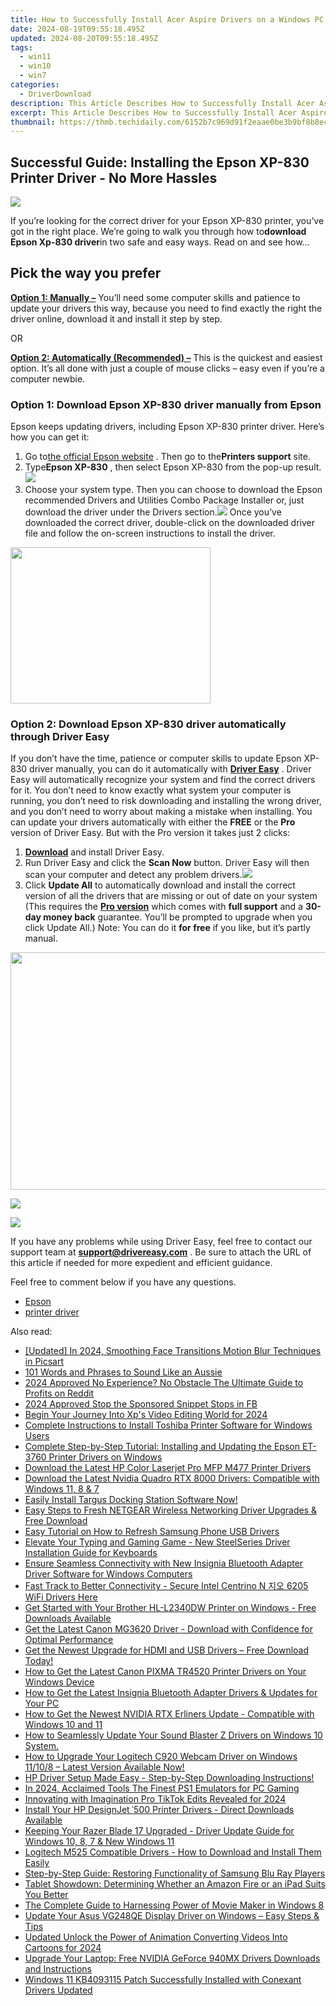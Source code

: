 ```yaml
---
title: How to Successfully Install Acer Aspire Drivers on a Windows PC - Comprehensive Guide
date: 2024-08-19T09:55:18.495Z
updated: 2024-08-20T09:55:18.495Z
tags:
  - win11
  - win10
  - win7
categories:
  - DriverDownload
description: This Article Describes How to Successfully Install Acer Aspire Drivers on a Windows PC - Comprehensive Guide
excerpt: This Article Describes How to Successfully Install Acer Aspire Drivers on a Windows PC - Comprehensive Guide
thumbnail: https://thmb.techidaily.com/6152b7c969d91f2eaae0be3b9bf8b8ec86f6a4683a1dd9c2aefb366c737706ad.jpg
---
```


## Successful Guide: Installing the Epson XP-830 Printer Driver - No More Hassles

![](https://images.drivereasy.com/wp-content/uploads/2018/09/img_5ba1e85b9d9b7.jpg)

If you’re looking for the correct driver for your Epson XP-830 printer, you’ve got in the right place. We’re going to walk you through how to**download Epson Xp-830 driver**in two safe and easy ways. Read on and see how…

## Pick the way you prefer

**[Option 1: Manually –](https://tools.techidaily.com/drivereasy/download/)** You’ll need some computer skills and patience to update your drivers this way, because you need to find exactly the right the driver online, download it and install it step by step.

OR

**[Option 2: Automatically (Recommended) –](https://www.drivereasy.com/knowledge/how-to-download-epson-xp-830-driver-solved/#o2)** This is the quickest and easiest option. It’s all done with just a couple of mouse clicks – easy even if you’re a computer newbie.

### Option 1: Download Epson XP-830 driver manually from Epson

Epson keeps updating drivers, including Epson XP-830 printer driver. Here’s how you can get it:

1. Go to[the official Epson website](https://epson.com/usa) . Then go to the**Printers support** site.
2. Type**Epson XP-830** , then select Epson XP-830 from the pop-up result.![](https://images.drivereasy.com/wp-content/uploads/2018/09/img_5ba1e8fe3721f.png)
3. Choose your system type. Then you can choose to download the Epson recommended Drivers and Utilities Combo Package Installer or, just download the driver under the Drivers section.![](https://images.drivereasy.com/wp-content/uploads/2018/09/img_5ba1e94c2f81b.png)
Once you’ve downloaded the correct driver, double-click on the downloaded driver file and follow the on-screen instructions to install the driver.

<!-- affiliate ads begin -->
<a href="https://zonlipartnershipprogram.pxf.io/c/5597632/1821134/17882" target="_top" id="1821134"><img src="//a.impactradius-go.com/display-ad/17882-1821134" border="0" alt="" width="320" height="250"/></a><img height="0" width="0" src="https://imp.pxf.io/i/5597632/1821134/17882" style="position:absolute;visibility:hidden;" border="0" />
<!-- affiliate ads end -->
### Option 2: Download Epson XP-830 driver automatically through Driver Easy

If you don’t have the time, patience or computer skills to update Epson XP-830 driver manually, you can do it automatically with **[Driver Easy](https://tools.techidaily.com/drivereasy/download/)** . Driver Easy will automatically recognize your system and find the correct drivers for it. You don’t need to know exactly what system your computer is running, you don’t need to risk downloading and installing the wrong driver, and you don’t need to worry about making a mistake when installing. You can update your drivers automatically with either the **FREE**  or the **Pro**  version of Driver Easy. But with the Pro version it takes just 2 clicks:

1. **[Download](https://tools.techidaily.com/drivereasy/download/)**  and install Driver Easy.
2. Run Driver Easy and click the **Scan Now**   button. Driver Easy will then scan your computer and detect any problem drivers.![](https://images.drivereasy.com/wp-content/uploads/2018/09/img_5ba1ea290d77b.jpg)
3. Click **Update All**  to automatically download and install the correct version of all the drivers that are missing or out of date on your system  (This requires the **[Pro version](https://tools.techidaily.com/drivereasy/download/)**  which comes with **full support** and a **30-day money back**  guarantee. You’ll be prompted to upgrade when you click Update All.) Note: You can do it   **for free**  if you like, but it’s partly manual.  
<!-- affiliate ads begin -->
<a href="https://twopages.pxf.io/c/5597632/2016067/18544" target="_top" id="2016067"><img src="//a.impactradius-go.com/display-ad/18544-2016067" border="0" alt="" width="1020" height="380"/></a><img height="0" width="0" src="https://imp.pxf.io/i/5597632/2016067/18544" style="position:absolute;visibility:hidden;" border="0" />
<!-- affiliate ads end -->
![](https://images.drivereasy.com/wp-content/uploads/2018/09/img_5ba1eab8910fb.jpg)

<!-- affiliate ads begin -->
<a href="https://store.movavi.com/affiliate.php?ACCOUNT=MOVAVI&AFFILIATE=108875&PATH=https%3A%2F%2Fwww.movavi.com%3FAFFILIATE%3D108875%26RESOURCE%3DMovavi%2BVideo%2BEditor%2Bbox"><img src="https://mcusercontent.com/0885a03ded3d480dca9287f12/images/6d3207fd-9f15-4c21-f0ad-59c68e6a7e2a.png" border="0"></a>
<!-- affiliate ads end -->
 If you have any problems while using Driver Easy, feel free to contact our support team at **<support@drivereasy.com>** . Be sure to attach the URL of this article if needed for more expedient and efficient guidance.

Feel free to comment below if you have any questions.

* [Epson](https://tools.techidaily.com/drivereasy/download/)
* [printer driver](https://tools.techidaily.com/drivereasy/download/)

<ins class="adsbygoogle"
     style="display:block"
     data-ad-format="autorelaxed"
     data-ad-client="ca-pub-7571918770474297"
     data-ad-slot="1223367746"></ins>



<ins class="adsbygoogle"
     style="display:block"
     data-ad-client="ca-pub-7571918770474297"
     data-ad-slot="8358498916"
     data-ad-format="auto"
     data-full-width-responsive="true"></ins>

<span class="atpl-alsoreadstyle">Also read:</span>
<div><ul>
<li><a href="https://fox-direct.techidaily.com/updated-in-2024-smoothing-face-transitions-motion-blur-techniques-in-picsart/"><u>[Updated] In 2024, Smoothing Face Transitions  Motion Blur Techniques in Picsart</u></a></li>
<li><a href="https://mondly-stories.techidaily.com/101-words-and-phrases-to-sound-like-an-aussie/"><u>101 Words and Phrases to Sound Like an Aussie</u></a></li>
<li><a href="https://fox-boxes.techidaily.com/2024-approved-no-experience-no-obstacle-the-ultimate-guide-to-profits-on-reddit/"><u>2024 Approved  No Experience? No Obstacle  The Ultimate Guide to Profits on Reddit</u></a></li>
<li><a href="https://facebook-video-recording.techidaily.com/2024-approved-stop-the-sponsored-snippet-stops-in-fb/"><u>2024 Approved  Stop the Sponsored Snippet Stops in FB</u></a></li>
<li><a href="https://fox-links.techidaily.com/begin-your-journey-into-xps-video-editing-world-for-2024/"><u>Begin Your Journey Into Xp's Video Editing World for 2024</u></a></li>
<li><a href="https://win-dash.techidaily.com/complete-instructions-to-install-toshiba-printer-software-for-windows-users/"><u>Complete Instructions to Install Toshiba Printer Software for Windows Users</u></a></li>
<li><a href="https://win-dash.techidaily.com/complete-step-by-step-tutorial-installing-and-updating-the-epson-et-3760-printer-drivers-on-windows/"><u>Complete Step-by-Step Tutorial: Installing and Updating the Epson ET-3760 Printer Drivers on Windows</u></a></li>
<li><a href="https://win-dash.techidaily.com/download-the-latest-hp-color-laserjet-pro-mfp-m477-printer-drivers/"><u>Download the Latest HP Color Laserjet Pro MFP M477 Printer Drivers</u></a></li>
<li><a href="https://win-dash.techidaily.com/download-the-latest-nvidia-quadro-rtx-8000-drivers-compatible-with-windows-11-8-and-7/"><u>Download the Latest Nvidia Quadro RTX 8000 Drivers: Compatible with Windows 11, 8 & 7</u></a></li>
<li><a href="https://win-dash.techidaily.com/1722976514387-easily-install-targus-docking-station-software-now/"><u>Easily Install Targus Docking Station Software Now!</u></a></li>
<li><a href="https://win-dash.techidaily.com/easy-steps-to-fresh-netgear-wireless-networking-driver-upgrades-and-free-download/"><u>Easy Steps to Fresh NETGEAR Wireless Networking Driver Upgrades & Free Download</u></a></li>
<li><a href="https://win-dash.techidaily.com/easy-tutorial-on-how-to-refresh-samsung-phone-usb-drivers/"><u>Easy Tutorial on How to Refresh Samsung Phone USB Drivers</u></a></li>
<li><a href="https://win-dash.techidaily.com/elevate-your-typing-and-gaming-game-new-steelseries-driver-installation-guide-for-keyboards/"><u>Elevate Your Typing and Gaming Game - New SteelSeries Driver Installation Guide for Keyboards</u></a></li>
<li><a href="https://win-dash.techidaily.com/ensure-seamless-connectivity-with-new-insignia-bluetooth-adapter-driver-software-for-windows-computers/"><u>Ensure Seamless Connectivity with New Insignia Bluetooth Adapter Driver Software for Windows Computers</u></a></li>
<li><a href="https://win-dash.techidaily.com/fast-track-to-better-connectivity-secure-intel-centrino-n-6205-wifi-drivers-here/"><u>Fast Track to Better Connectivity - Secure Intel Centrino N 지오 6205 WiFi Drivers Here</u></a></li>
<li><a href="https://win-dash.techidaily.com/get-started-with-your-brother-hl-l2340dw-printer-on-windows-free-downloads-available/"><u>Get Started with Your Brother HL-L2340DW Printer on Windows - Free Downloads Available</u></a></li>
<li><a href="https://win-dash.techidaily.com/get-the-latest-canon-mg3620-driver-download-with-confidence-for-optimal-performance/"><u>Get the Latest Canon MG3620 Driver - Download with Confidence for Optimal Performance</u></a></li>
<li><a href="https://win-dash.techidaily.com/get-the-newest-upgrade-for-hdmi-and-usb-drivers-free-download-today/"><u>Get the Newest Upgrade for HDMI and USB Drivers – Free Download Today!</u></a></li>
<li><a href="https://win-dash.techidaily.com/how-to-get-the-latest-canon-pixma-tr4520-printer-drivers-on-your-windows-device/"><u>How to Get the Latest Canon PIXMA TR4520 Printer Drivers on Your Windows Device</u></a></li>
<li><a href="https://win-dash.techidaily.com/how-to-get-the-latest-insignia-bluetooth-adapter-drivers-and-updates-for-your-pc/"><u>How to Get the Latest Insignia Bluetooth Adapter Drivers & Updates for Your PC</u></a></li>
<li><a href="https://win-dash.techidaily.com/how-to-get-the-newest-nvidia-rtx-erliners-update-compatible-with-windows-10-and-11/"><u>How to Get the Newest NVIDIA RTX Erliners Update - Compatible with Windows 10 and 11</u></a></li>
<li><a href="https://win-dash.techidaily.com/how-to-seamlessly-update-your-sound-blaster-z-drivers-on-windows-10-system/"><u>How to Seamlessly Update Your Sound Blaster Z Drivers on Windows 10 System.</u></a></li>
<li><a href="https://win-dash.techidaily.com/how-to-upgrade-your-logitech-c920-webcam-driver-on-windows-11108-latest-version-available-now/"><u>How to Upgrade Your Logitech C920 Webcam Driver on Windows 11/10/8 – Latest Version Available Now!</u></a></li>
<li><a href="https://win-dash.techidaily.com/hp-driver-setup-made-easy-step-by-step-downloading-instructions/"><u>HP Driver Setup Made Easy - Step-by-Step Downloading Instructions!</u></a></li>
<li><a href="https://remote-screen-capture.techidaily.com/in-2024-acclaimed-tools-the-finest-ps1-emulators-for-pc-gaming/"><u>In 2024, Acclaimed Tools  The Finest PS1 Emulators for PC Gaming</u></a></li>
<li><a href="https://some-knowledge.techidaily.com/innovating-with-imagination-pro-tiktok-edits-revealed-for-2024/"><u>Innovating with Imagination  Pro TikTok Edits Revealed for 2024</u></a></li>
<li><a href="https://win-dash.techidaily.com/install-your-hp-designjet-500-printer-drivers-direct-downloads-available/"><u>Install Your HP DesignJet ˈ500 Printer Drivers - Direct Downloads Available</u></a></li>
<li><a href="https://win-dash.techidaily.com/keeping-your-razer-blade-17-upgraded-driver-update-guide-for-windows-10-8-7-and-new-windows-11/"><u>Keeping Your Razer Blade 17 Upgraded - Driver Update Guide for Windows 10, 8, 7 & New Windows 11</u></a></li>
<li><a href="https://win-dash.techidaily.com/logitech-m525-compatible-drivers-how-to-download-and-install-them-easily/"><u>Logitech M525 Compatible Drivers - How to Download and Install Them Easily</u></a></li>
<li><a href="https://win-dash.techidaily.com/step-by-step-guide-restoring-functionality-of-samsung-blu-ray-players/"><u>Step-by-Step Guide: Restoring Functionality of Samsung Blu Ray Players</u></a></li>
<li><a href="https://buynow-info.techidaily.com/tablet-showdown-determining-whether-an-amazon-fire-or-an-ipad-suits-you-better/"><u>Tablet Showdown: Determining Whether an Amazon Fire or an iPad Suits You Better</u></a></li>
<li><a href="https://extra-information.techidaily.com/the-complete-guide-to-harnessing-power-of-movie-maker-in-windows-8/"><u>The Complete Guide to Harnessing Power of Movie Maker in Windows 8</u></a></li>
<li><a href="https://win-dash.techidaily.com/update-your-asus-vg248qe-display-driver-on-windows-easy-steps-and-tips/"><u>Update Your Asus VG248QE Display Driver on Windows – Easy Steps & Tips</u></a></li>
<li><a href="https://ai-video-apps.techidaily.com/updated-unlock-the-power-of-animation-converting-videos-into-cartoons-for-2024/"><u>Updated Unlock the Power of Animation Converting Videos Into Cartoons for 2024</u></a></li>
<li><a href="https://win-dash.techidaily.com/upgrade-your-laptop-free-nvidia-geforce-940mx-drivers-downloads-and-instructions/"><u>Upgrade Your Laptop: Free NVIDIA GeForce 940MX Drivers Downloads and Instructions</u></a></li>
<li><a href="https://win-dash.techidaily.com/windows-11-kb4093115-patch-successfully-installed-with-conexant-drivers-updated/"><u>Windows 11 KB4093115 Patch Successfully Installed with Conexant Drivers Updated</u></a></li>
</ul></div>
